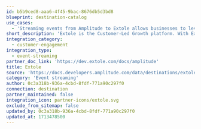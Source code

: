 ```yaml
---
id: b5b9ced8-aaa6-4f45-9bac-8676db5d3bd8
blueprint: destination-catalog
use_cases:
  - 'Streaming events from Amplitude to Extole allows businesses to leverage their user behavior data to power customer-led growth initiatives. By sending real-time event data from Amplitude to Extole, organizations can identify key moments in the customer journey and trigger advocacy campaigns. This integration enables businesses to harness the power of their loyal customers as advocates, driving acquisition, awareness, and activation through word-of-mouth marketing.'
short_description: 'Extole is the Customer-Led Growth platform. With Extole, marketers fight skyrocketing paid media costs by turning their customers into a primary vehicle for acquisition, awareness, and activation.'
integration_category:
  - customer-engagement
integration_type:
  - event-streaming
partner_doc_link: 'https://dev.extole.com/docs/amplitude'
title: Extole
source: 'https://docs.developers.amplitude.com/data/destinations/extole'
category: 'Event streaming'
author: 0c3a318b-936a-4cbd-8fdf-771a90c297f0
connection: destination
partner_maintained: false
integration_icon: partner-icons/extole.svg
exclude_from_sitemap: false
updated_by: 0c3a318b-936a-4cbd-8fdf-771a90c297f0
updated_at: 1713478500
---
```

